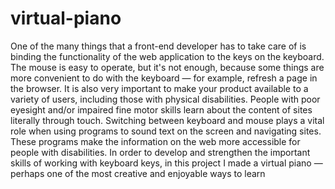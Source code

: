 # virtual-piano
One of the many things that a front-end developer has to take care of is binding the functionality of the web application to the keys on the keyboard. The mouse is easy to operate, but it's not enough, because some things are more convenient to do with the keyboard — for example, refresh a page in the browser. It is also very important to make your product available to a variety of users, including those with physical disabilities. People with poor eyesight and/or impaired fine motor skills learn about the content of sites literally through touch. Switching between keyboard and mouse plays a vital role when using programs to sound text on the screen and navigating sites. These programs make the information on the web more accessible for people with disabilities. In order to develop and strengthen the important skills of working with keyboard keys, in this project I made a virtual piano — perhaps one of the most creative and enjoyable ways to learn
